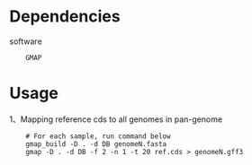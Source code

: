 # Dependencies

software

        GMAP
  
# Usage

1、Mapping reference cds to all genomes in pan-genome

        # For each sample, run command below
        gmap_build -D . -d DB genomeN.fasta
        gmap -D . -d DB -f 2 -n 1 -t 20 ref.cds > genomeN.gff3
